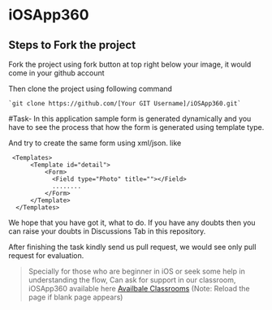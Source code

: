 # iOSApp360

## Steps to Fork the project 

Fork the project using fork button at top right below your image, it would come in your github account

Then clone the project using following command

    `git clone https://github.com/[Your GIT Username]/iOSApp360.git`

#Task-
In this application sample form is generated dynamically and you have to see the process that how the form is generated using template type.

And try to create the same form using xml/json.
like
```
 <Templates>
      <Template id="detail">
          <Form>
            <Field type="Photo" title=""></Field>
            ........
          </Form>
      </Template>
  </Templates>
```
We hope that you have got it, what to do. If you have any doubts then you can raise your doubts in Discussions Tab in this repository.

After finishing the task kindly send us pull request, we would see only pull request for evaluation.

> Specially for those who are beginner in iOS or seek some help in understanding the flow, 
> Can ask for support in our classroom, iOSApp360 available here [Availbale Classrooms](https://wideclassrooms.com/in/WideClassrooms-OxS1AA8i)  (Note: Reload the page if blank page appears) 
